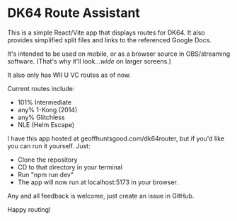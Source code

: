 # DK64 Route Assistant

This is a simple React/Vite app that displays routes for DK64. It also provides simplified split files and links to the referenced Google Docs.

It's intended to be used on mobile, or as a browser source in OBS/streaming software. (That's why it'll look..._wide_ on larger screens.)

It also only has WII U VC routes as of now.

Current routes include:
- 101% Intermediate
- any% 1-Kong (2014)
- any% Glitchless
- NLE (Helm Escape)

I have this app hosted at geoffhuntsgood.com/dk64router, but if you'd like you can run it yourself. Just:
- Clone the repository
- CD to that directory in your terminal
- Run "npm run dev"
- The app will now run at localhost:5173 in your browser.

Any and all feedback is welcome, just create an issue in GitHub.

Happy routing!
